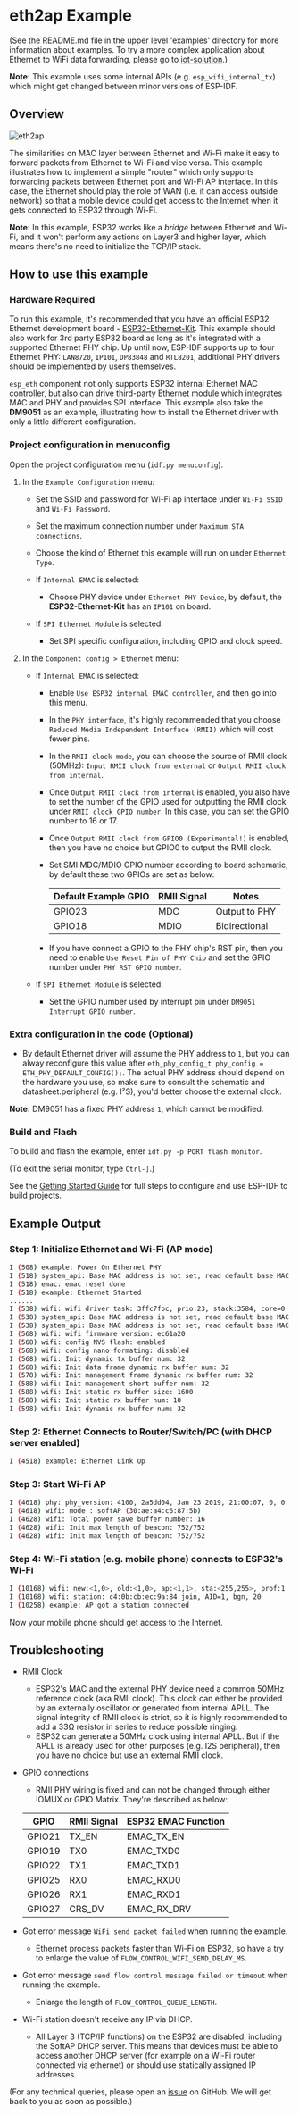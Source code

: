 # eth2ap Example
(See the README.md file in the upper level 'examples' directory for more information about examples. To try a more complex application about Ethernet to WiFi data forwarding, please go to [iot-solution](https://github.com/espressif/esp-iot-solution/tree/master/examples/eth2wifi).)

**Note:** This example uses some internal APIs (e.g. `esp_wifi_internal_tx`) which might get changed between minor versions of ESP-IDF.

## Overview
![eth2ap](eth2ap.png)

The similarities on MAC layer between Ethernet and Wi-Fi make it easy to forward packets from Ethernet to Wi-Fi and vice versa. This example illustrates how to implement a simple "router" which only supports forwarding packets between Ethernet port and Wi-Fi AP interface. In this case, the Ethernet should play the role of WAN (i.e. it can access outside network) so that a mobile device could get access to the Internet when it gets connected to ESP32 through Wi-Fi.

**Note:** In this example, ESP32 works like a *bridge* between Ethernet and Wi-Fi, and it won't perform any actions on Layer3 and higher layer, which means there's no need to initialize the TCP/IP stack.

## How to use this example

### Hardware Required

To run this example, it's recommended that you have an official ESP32 Ethernet development board - [ESP32-Ethernet-Kit](https://docs.espressif.com/projects/esp-idf/en/latest/hw-reference/get-started-ethernet-kit.html). This example should also work for 3rd party ESP32 board as long as it's integrated with a supported Ethernet PHY chip. Up until now, ESP-IDF supports up to four Ethernet PHY: `LAN8720`, `IP101`, `DP83848` and `RTL8201`, additional PHY drivers should be implemented by users themselves.

`esp_eth` component not only supports ESP32 internal Ethernet MAC controller, but also can drive third-party Ethernet module which integrates MAC and PHY and provides SPI interface. This example also take the **DM9051** as an example, illustrating how to install the Ethernet driver with only a little different configuration.

### Project configuration in menuconfig

Open the project configuration menu (`idf.py menuconfig`).

1. In the `Example Configuration` menu:
    * Set the SSID and password for Wi-Fi ap interface under `Wi-Fi SSID` and `Wi-Fi Password`.
    * Set the maximum connection number under `Maximum STA connections`.
    * Choose the kind of Ethernet this example will run on under `Ethernet Type`.
    * If `Internal EMAC` is selected:
        * Choose PHY device under `Ethernet PHY Device`, by default, the **ESP32-Ethernet-Kit** has an `IP101` on board.

    * If `SPI Ethernet Module` is selected:
        * Set SPI specific configuration, including GPIO and clock speed.

2. In the `Component config > Ethernet` menu:
    * If `Internal EMAC` is selected:
        * Enable `Use ESP32 internal EMAC controller`, and then go into this menu.
        * In the `PHY interface`, it's highly recommended that you choose `Reduced Media Independent Interface (RMII)` which will cost fewer pins.
        * In the `RMII clock mode`, you can choose the source of RMII clock (50MHz): `Input RMII clock from external` or `Output RMII clock from internal`.
        * Once `Output RMII clock from internal` is enabled, you also have to set the number of the GPIO used for outputting the RMII clock under `RMII clock GPIO number`. In this case, you can set the GPIO number to 16 or 17.
        * Once `Output RMII clock from GPIO0 (Experimental!)` is enabled, then you have no choice but GPIO0 to output the RMII clock.
        * Set SMI MDC/MDIO GPIO number according to board schematic, by default these two GPIOs are set as below:

            | Default Example GPIO | RMII Signal | Notes         |
            | -------------------- | ----------- | ------------- |
            | GPIO23               | MDC         | Output to PHY |
            | GPIO18               | MDIO        | Bidirectional |

        * If you have connect a GPIO to the PHY chip's RST pin, then you need to enable `Use Reset Pin of PHY Chip` and set the GPIO number under `PHY RST GPIO number`.

    * If `SPI Ethernet Module` is selected:
        * Set the GPIO number used by interrupt pin under `DM9051 Interrupt GPIO number`.

### Extra configuration in the code (Optional)

* By default Ethernet driver will assume the PHY address to `1`, but you can alway reconfigure this value after `eth_phy_config_t phy_config = ETH_PHY_DEFAULT_CONFIG();`. The actual PHY address should depend on the hardware you use, so make sure to consult the schematic and datasheet.peripheral (e.g. I²S), you'd better choose the external clock.

**Note:** DM9051 has a fixed PHY address `1`, which cannot be modified.

### Build and Flash

To build and flash the example, enter `idf.py -p PORT flash monitor`.

(To exit the serial monitor, type ``Ctrl-]``.)

See the [Getting Started Guide](https://docs.espressif.com/projects/esp-idf/en/latest/get-started/index.html) for full steps to configure and use ESP-IDF to build projects.

## Example Output

### Step 1: Initialize Ethernet and Wi-Fi (AP mode)

```bash
I (508) example: Power On Ethernet PHY
I (518) system_api: Base MAC address is not set, read default base MAC address from BLK0 of EFUSE
I (518) emac: emac reset done
I (518) example: Ethernet Started
......
I (538) wifi: wifi driver task: 3ffc7fbc, prio:23, stack:3584, core=0
I (538) system_api: Base MAC address is not set, read default base MAC address from BLK0 of EFUSE
I (538) system_api: Base MAC address is not set, read default base MAC address from BLK0 of EFUSE
I (568) wifi: wifi firmware version: ec61a20
I (568) wifi: config NVS flash: enabled
I (568) wifi: config nano formating: disabled
I (568) wifi: Init dynamic tx buffer num: 32
I (568) wifi: Init data frame dynamic rx buffer num: 32
I (578) wifi: Init management frame dynamic rx buffer num: 32
I (588) wifi: Init management short buffer num: 32
I (588) wifi: Init static rx buffer size: 1600
I (588) wifi: Init static rx buffer num: 10
I (598) wifi: Init dynamic rx buffer num: 32
```

### Step 2: Ethernet Connects to Router/Switch/PC (with DHCP server enabled)

```bash
I (4518) example: Ethernet Link Up
```

### Step 3: Start Wi-Fi AP

```bash
I (4618) phy: phy_version: 4100, 2a5dd04, Jan 23 2019, 21:00:07, 0, 0
I (4618) wifi: mode : softAP (30:ae:a4:c6:87:5b)
I (4628) wifi: Total power save buffer number: 16
I (4628) wifi: Init max length of beacon: 752/752
I (4628) wifi: Init max length of beacon: 752/752
```

### Step 4: Wi-Fi station (e.g. mobile phone) connects to ESP32's Wi-Fi

```bash
I (10168) wifi: new:<1,0>, old:<1,0>, ap:<1,1>, sta:<255,255>, prof:1
I (10168) wifi: station: c4:0b:cb:ec:9a:84 join, AID=1, bgn, 20
I (10258) example: AP got a station connected
```

Now your mobile phone should get access to the Internet.

## Troubleshooting

* RMII Clock
    * ESP32's MAC and the external PHY device need a common 50MHz reference clock (aka RMII clock). This clock can either be provided by an externally oscillator or generated from internal APLL. The signal integrity of RMII clock is strict, so it is highly recommended to add a 33Ω resistor in series to reduce possible ringing.
    * ESP32 can generate a 50MHz clock using internal APLL. But if the APLL is already used for other purposes (e.g. I2S peripheral), then you have no choice but use an external RMII clock.

* GPIO connections
    * RMII PHY wiring is fixed and can not be changed through either IOMUX or GPIO Matrix. They're described as below:

  | GPIO   | RMII Signal | ESP32 EMAC Function |
  | ------ | ----------- | ------------------- |
  | GPIO21 | TX_EN       | EMAC_TX_EN          |
  | GPIO19 | TX0         | EMAC_TXD0           |
  | GPIO22 | TX1         | EMAC_TXD1           |
  | GPIO25 | RX0         | EMAC_RXD0           |
  | GPIO26 | RX1         | EMAC_RXD1           |
  | GPIO27 | CRS_DV      | EMAC_RX_DRV         |

* Got error message `WiFi send packet failed` when running the example.
    * Ethernet process packets faster than Wi-Fi on ESP32, so have a try to enlarge the value of `FLOW_CONTROL_WIFI_SEND_DELAY_MS`.

* Got error message `send flow control message failed or timeout` when running the example.
    * Enlarge the length of `FLOW_CONTROL_QUEUE_LENGTH`.

* Wi-Fi station doesn't receive any IP via DHCP.
    * All Layer 3 (TCP/IP functions) on the ESP32 are disabled, including the SoftAP DHCP server. This means that devices must be able to access another DHCP server (for example on a Wi-Fi router connected via ethernet) or should use statically assigned IP addresses.

(For any technical queries, please open an [issue](https://github.com/espressif/esp-idf/issues) on GitHub. We will get back to you as soon as possible.)
